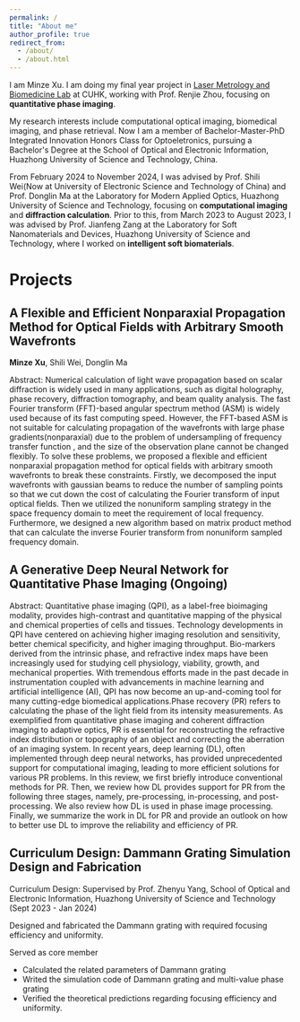 ```yaml
---
permalink: /
title: "About me"
author_profile: true
redirect_from: 
  - /about/
  - /about.html
---
```


I am Minze Xu. I am doing my final year project in [Laser Metrology and Biomedicine Lab](https://www.renjiezhou.com/) at CUHK, working with Prof. Renjie Zhou, focusing on **quantitative phase imaging**. 

My research interests include computational optical imaging, biomedical imaging, and phase retrieval. Now I am a member of Bachelor-Master-PhD Integrated Innovation Honors Class for Optoeletronics, pursuing a Bachelor's Degree at the School of Optical and Electronic Information, Huazhong University of Science and Technology, China.

From February 2024 to November 2024, I was advised by Prof. Shili Wei(Now at University of Electronic Science and Technology of China) and Prof. Donglin Ma at the Laboratory for Modern Applied Optics, Huazhong University of Science and Technology, focusing on **computational imaging** and **diffraction calculation**. Prior to this, from March 2023 to August 2023, I was advised by Prof. Jianfeng Zang at the Laboratory for Soft Nanomaterials and Devices, Huazhong University of Science and Technology, where I worked on **intelligent soft biomaterials**.

Projects
======

A Flexible and Efficient Nonparaxial Propagation Method for Optical Fields with Arbitrary Smooth Wavefronts
------
**Minze Xu**, Shili Wei, Donglin Ma

Abstract: Numerical calculation of light wave propagation based on scalar diffraction is widely used in many applications, such as digital holography, phase recovery, diffraction tomography, and beam quality analysis. The fast Fourier transform (FFT)-based angular spectrum method (ASM) is widely used because of its fast computing speed. However, the FFT-based ASM is not suitable for calculating propagation of the wavefronts with large phase gradients(nonparaxial) due to the problem of undersampling of frequency transfer function , and the size of the observation plane cannot be changed flexibly. To solve these problems, we proposed a flexible and efficient nonparaxial propagation method for optical fields with arbitrary smooth wavefronts to break these constraints. Firstly, we decomposed the input wavefronts with gaussian beams to reduce the number of sampling points so that we cut down the cost of calculating the Fourier transform of input optical fields. Then we utilized the nonuniform sampling strategy in the space frequency domain to meet the requirement of local frequency. Furthermore, we designed a new algorithm based on matrix product method that can calculate the inverse Fourier transform from nonuniform sampled frequency domain.

A Generative Deep Neural Network for Quantitative Phase Imaging (Ongoing)
------

Abstract: Quantitative phase imaging (QPI), as a label-free bioimaging modality, provides high-contrast and quantitative mapping of the physical and chemical properties of cells and tissues. Technology developments in QPI have centered on achieving higher imaging resolution and sensitivity, better chemical specificity, and higher imaging throughput. Bio-markers derived from the intrinsic phase, and refractive index maps have been increasingly used for studying cell physiology, viability, growth, and mechanical properties. With tremendous efforts made in the past decade in instrumentation coupled with advancements in machine learning and artificial intelligence (AI), QPI has now become an up-and-coming tool for many cutting-edge biomedical applications.Phase recovery (PR) refers to calculating the phase of the light field from its intensity measurements. As exemplified from quantitative phase imaging and coherent diffraction imaging to adaptive optics, PR is essential for reconstructing the refractive index distribution or topography of an object and correcting the aberration of an imaging system. In recent years, deep learning (DL), often implemented through deep neural networks, has provided unprecedented support for computational imaging, leading to more efficient solutions for various PR problems. In this review, we first briefly introduce conventional methods for PR. Then, we review how DL provides support for PR from the following three stages, namely, pre-processing, in-processing, and post-processing. We also review how DL is used in phase image processing. Finally, we summarize the work in DL for PR and provide an outlook on how to better use DL to improve the reliability and efficiency of PR. 




Curriculum Design: Dammann Grating Simulation Design and Fabrication
------
Curriculum Design: Supervised by Prof. Zhenyu Yang, School of Optical and Electronic Information, Huazhong University of Science and Technology (Sept 2023 - Jan 2024)

Designed and fabricated the Dammann grating with required focusing efficiency and uniformity.

Served as core member

- Calculated the related parameters of Dammann grating  
- Writed the simulation code of Dammann grating and multi-value phase grating
- Verified the theoretical predictions regarding focusing efficiency and uniformity.

